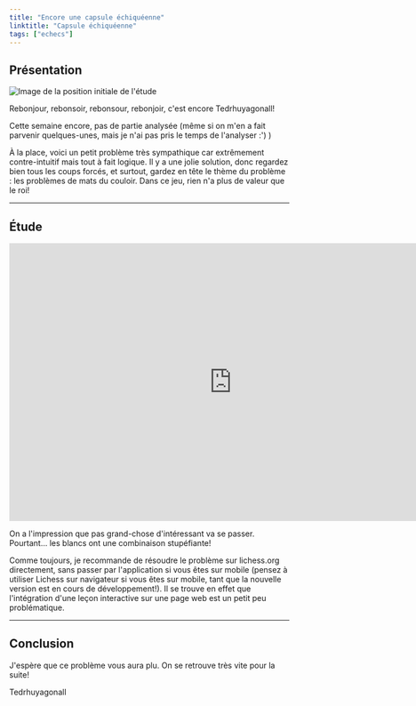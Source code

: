 ```yaml
---
title: "Encore une capsule échiquéenne"
linktitle: "Capsule échiquéenne"
tags: ["echecs"]
---
```


## Présentation

![Image de la position initiale de l'étude](https://lichess1.org/export/fen.gif?fen=6k1%2Fp1q2ppp%2F4p3%2F2p5%2F2P2P2%2F4Q3%2Fr4PPP%2F3R2K1+w+-+-+0+23&color=white&lastMove=b2a2&variant=standard&theme=brown&piece=cburnett)

Rebonjour, rebonsoir, rebonsour, rebonjoir, c'est encore Tedrhuyagonall!

Cette semaine encore, pas de partie analysée (même si on m'en a fait parvenir quelques-unes, mais je n'ai pas pris le temps de l'analyser :') )

À la place, voici un petit problème très sympathique car extrêmement contre-intuitif mais tout à fait logique. Il y a une jolie solution, donc regardez bien tous les coups forcés, et surtout, gardez en tête le thème du problème : les problèmes de mats du couloir. Dans ce jeu, rien n'a plus de valeur que le roi!


----

## Étude

<iframe width="800" height="500" src="https://lichess.org/study/embed/1SqN72Mt/6KWTcPq2" frameborder=0></iframe>

On a l'impression que pas grand-chose d'intéressant va se passer. Pourtant... les blancs ont une combinaison stupéfiante!

Comme toujours, je recommande de résoudre le problème sur lichess.org directement, sans passer par l'application si vous êtes sur mobile (pensez à utiliser Lichess sur navigateur si vous êtes sur mobile, tant que la nouvelle version est en cours de développement!). Il se trouve en effet que l'intégration d'une leçon interactive sur une page web est un petit peu problématique.

----


## Conclusion

J'espère que ce problème vous aura plu. On se retrouve très vite pour la suite!

Tedrhuyagonall